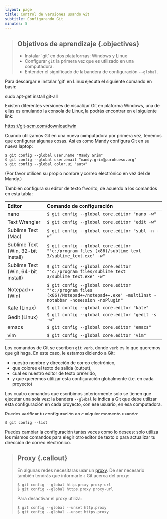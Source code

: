 ```yaml
---
layout: page
title: Control de versiones usando Git
subtitle: Configurando Git
minutes: 5
---
```

> ## Objetivos de aprendizaje {.objectives}
>
> * Instalar 'git' en dos plataformas: Windows y Linux
> *  Configurar `git` la primera vez que es utilizado en una computadora.
> *  Entender el significado de la bandera de configuración `--global`.

Para descargar e instalar 'git' en Linux ejecuta el siguiente comando en bash:

sudo apt-get install git-all

Existen diferentes versiones de visualizar Git en plaforma Windows, una
de ellas es emulando la consola de Linux, la podrás encontrar en el siguiente link:

https://git-scm.com/download/win 


Cuando utilizamos Git en una nueva computadora por primera vez,
tenemos que configurar algunas cosas. Así es como Mandy configura Git 
en su nueva laptop:

~~~ {.bash}
$ git config --global user.name "Mandy Grim"
$ git config --global user.email "mandy.grim@purohueso.org"
$ git config --global color.ui "auto"
~~~

(Por favor utilicen su propio nombre y correo electrónico en vez del de Mandy.)

También configura su editor de texto favorito, de acuerdo a los comandos en esta tabla:

| Editor             | Comando de configuración                    |
|:-------------------|:-------------------------------------------------|
| nano               | `$ git config --global core.editor "nano -w"`    |
| Text Wrangler      | `$ git config --global core.editor "edit -w"`    |
| Sublime Text (Mac) | `$ git config --global core.editor "subl -n -w"` |
| Sublime Text (Win, 32-bit install) | `$ git config --global core.editor "'c:/program files (x86)/sublime text 3/sublime_text.exe' -w"` |
| Sublime Text (Win, 64-bit install) | `$ git config --global core.editor "'c:/program files/sublime text 3/sublime_text.exe' -w"` |
| Notepad++ (Win)    | `$ git config --global core.editor "'c:/program files (x86)/Notepad++/notepad++.exe' -multiInst -notabbar -nosession -noPlugin"`|
| Kate (Linux)       | `$ git config --global core.editor "kate"`       |
| Gedit (Linux)      | `$ git config --global core.editor "gedit -s -w"`   |
| emacs              | `$ git config --global core.editor "emacs"`   |
| vim                | `$ git config --global core.editor "vim"`   |


Los comandos de Git se escriben `git verb`, donde `verb` es lo que queremos que git haga.
En este caso, le estamos diciendo a Git:

*   nuestro nombre y dirección de correo electrónico,
*   que coloree el texto de salida (output),
*   cual es nuestro editor de texto preferido,
*   y que queremos utilizar esta configuración globalmente (i.e. en cada proyecto)

Los cuatro comandos que escribimos anteriormente solo se tienen que ejecutar una sola
vez: la bandera `--global` le indica a Git que debe utilizar esta configuración en 
cada proyecto, con ese usuario, en esa computadora. 

Puedes verificar tu configuración en cualquier momento usando:

~~~ {.bash}
$ git config --list
~~~

Puedes cambiar la configuración tantas veces como lo desees: solo utiliza los
mismos comandos para elegir otro editor de texto o para actualizar tu dirección 
de correo electrónico.

> ## Proxy {.callout}
>
> En algunas redes necesitaras usar un
> [proxy](https://en.wikipedia.org/wiki/Proxy_server). De ser necesario también
> tendrás que informarle a Git acerca del proxy:
>
> ~~~ {.bash}
> $ git config --global http.proxy proxy-url
> $ git config --global https.proxy proxy-url
> ~~~
>
> Para desactivar el proxy utiliza:
>
> ~~~ {.bash}
> $ git config --global --unset http.proxy
> $ git config --global --unset https.proxy
> ~~~
